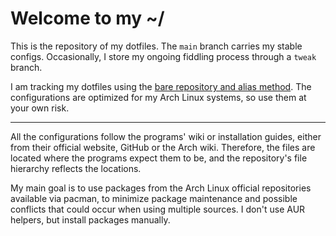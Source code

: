 # Welcome to my ~/

This is the repository of my dotfiles. The `main` branch carries my stable configs. Occasionally, I store my ongoing fiddling process through a `tweak` branch.

I am tracking my dotfiles using the [bare repository and alias method](https://wiki.archlinux.org/title/Dotfiles#Tracking_dotfiles_directly_with_Git).
The configurations are optimized for my Arch Linux systems, so use them at your own risk.

---

All the configurations follow the programs' wiki or installation guides, either from their official website, GitHub or the Arch wiki. Therefore, the files are located where the programs expect them to be, and the repository's file hierarchy reflects the locations.

My main goal is to use packages from the Arch Linux official repositories available via pacman, to minimize package maintenance and possible conflicts that could occur when using multiple sources.
I don't use AUR helpers, but install packages manually.
